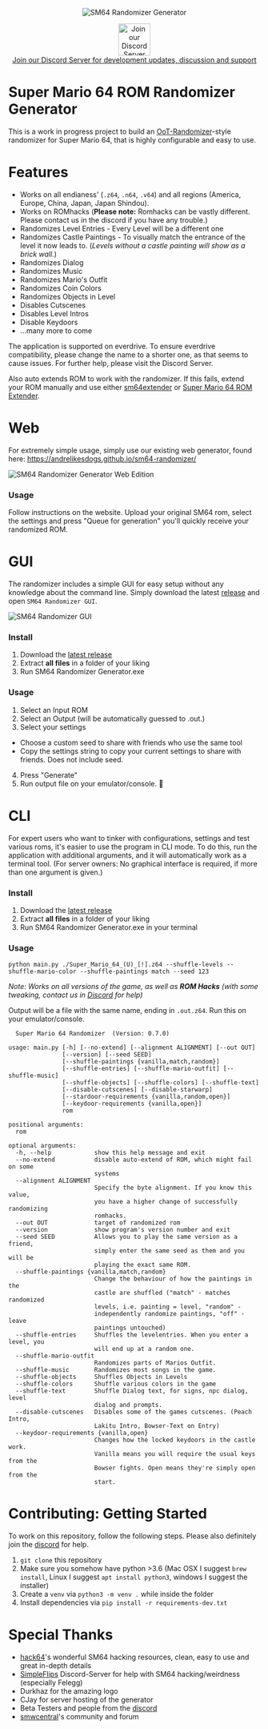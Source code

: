 <p align="center"> 
  <img src="https://i.imgur.com/pf687MH.png" alt="SM64 Randomizer Generator">
  <a href="https://discord.gg/2ZYfhcB" target="_blank">
    <p align="center">
      <img src="https://i.imgur.com/0DkN9vW.png" alt="Join our Discord Server" height="64" /><br />
      Join our Discord Server for development updates, discussion and support
    </p>
  </a>
</p>


# Super Mario 64 ROM Randomizer Generator

This is a work in progress project to build an [OoT-Randomizer](https://www.ootrandomizer.com/)-style randomizer for Super Mario 64, that is highly configurable and easy to use.

# Features

- Works on all endianess' (`.z64`, `.n64`, `.v64`) and all regions (America, Europe, China, Japan, Japan Shindou).
- Works on ROMhacks (**Please note:** Romhacks can be vastly different. Please contact us in the discord if you have any trouble.)
- Randomizes Level Entries - Every Level will be a different one
- Randomizes Castle Paintings - To visually match the entrance of the level it now leads to. (*Levels without a castle painting will show as a brick wall.*)
- Randomizes Dialog
- Randomizes Music
- Randomizes Mario's Outfit
- Randomizes Coin Colors
- Randomizes Objects in Level
- Disables Cutscenes
- Disables Level Intros
- Disable Keydoors
- ...many more to come


The application is supported on everdrive. To ensure everdrive compatibility, please change the name to a shorter one, as that seems to cause issues. For further help, please visit the Discord Server.


Also auto extends ROM to work with the randomizer. If this fails, extend your ROM manually and use either [sm64extender](https://www.smwcentral.net/?p=viewthread&t=77343) or [Super Mario 64 ROM Extender](http://qubedstudios.rustedlogic.net/Mario64Tools.htm).

# Web
For extremely simple usage, simply use our existing web generator, found here: https://andrelikesdogs.github.io/sm64-randomizer/

![SM64 Randomizer Generator Web Edition](https://i.imgur.com/78OiLPZ.png)

### Usage
Follow instructions on the website. Upload your original SM64 rom, select the settings and press "Queue for generation" you'll quickly receive your randomized ROM.

# GUI
The randomizer includes a simple GUI for easy setup without any knowledge about the command line. Simply download the latest [release](/releases/latest) and open `SM64 Randomizer GUI`.

![SM64 Randomizer GUI](https://i.imgur.com/erEk4Dh.png)

### Install
1. Download the [latest release](/releases/latest)
2. Extract **all files** in a folder of your liking
3. Run SM64 Randomizer Generator.exe

### Usage
1. Select an Input ROM
2. Select an Output (will be automatically guessed to <rom>.out.<ending>)
3. Select your settings
- Choose a custom seed to share with friends who use the same tool
- Copy the settings string to copy your current settings to share with friends. Does not include seed.
4. Press "Generate"
5. Run output file on your emulator/console. :tada:

# CLI
For expert users who want to tinker with configurations, settings and test various roms, it's easier to use the program in CLI mode. To do this, run the application with additional arguments, and it will automatically work as a terminal tool. (For server owners: No graphical interface is required, if more than one argument is given.)

### Install
1. Download the [latest release](/releases/latest)
2. Extract **all files** in a folder of your liking
3. Run SM64 Randomizer Generator.exe in your terminal

### Usage
```
python main.py ./Super_Mario_64_(U)_[!].z64 --shuffle-levels --shuffle-mario-color --shuffle-paintings match --seed 123
```

_Note: Works on all versions of the game, as well as **ROM Hacks** (with some tweaking, contact us in [Discord](https://discord.gg/2ZYfhcB) for help)_

Output will be a file with the same name, ending in `.out.z64`. Run this on your emulator/console.

```
  Super Mario 64 Randomizer  (Version: 0.7.0)

usage: main.py [-h] [--no-extend] [--alignment ALIGNMENT] [--out OUT]
               [--version] [--seed SEED]
               [--shuffle-paintings {vanilla,match,random}]
               [--shuffle-entries] [--shuffle-mario-outfit] [--shuffle-music]
               [--shuffle-objects] [--shuffle-colors] [--shuffle-text]
               [--disable-cutscenes] [--disable-starwarp]
               [--stardoor-requirements {vanilla,random,open}]
               [--keydoor-requirements {vanilla,open}]
               rom

positional arguments:
  rom

optional arguments:
  -h, --help            show this help message and exit
  --no-extend           disable auto-extend of ROM, which might fail on some
                        systems
  --alignment ALIGNMENT
                        Specify the byte alignment. If you know this value,
                        you have a higher change of successfully randomizing
                        romhacks.
  --out OUT             target of randomized rom
  --version             show program's version number and exit
  --seed SEED           Allows you to play the same version as a friend,
                        simply enter the same seed as them and you will be
                        playing the exact same ROM.
  --shuffle-paintings {vanilla,match,random}
                        Change the behaviour of how the paintings in the
                        castle are shuffled ("match" - matches randomized
                        levels, i.e. painting = level, "random" -
                        independently randomize paintings, "off" - leave
                        paintings untouched)
  --shuffle-entries     Shuffles the levelentries. When you enter a level, you
                        will end up at a random one.
  --shuffle-mario-outfit
                        Randomizes parts of Marios Outfit.
  --shuffle-music       Randomizes most songs in the game.
  --shuffle-objects     Shuffles Objects in Levels
  --shuffle-colors      Shuffle various colors in the game
  --shuffle-text        Shuffle Dialog text, for signs, npc dialog, level
                        dialog and prompts.
  --disable-cutscenes   Disables some of the games cutscenes. (Peach Intro,
                        Lakitu Intro, Bowser-Text on Entry)
  --keydoor-requirements {vanilla,open}
                        Changes how the locked keydoors in the castle work.
                        Vanilla means you will require the usual keys from the
                        Bowser fights. Open means they're simply open from the
                        start.
```

# Contributing: Getting Started
To work on this repository, follow the following steps. Please also definitely join the [discord](https://discord.gg/2ZYfhcB) for help.
1. `git clone` this repository
2. Make sure you somehow have python >3.6 (Mac OSX I suggest `brew install`, Linux I suggest `apt install python3`, windows I suggest the installer)
3. Create a `venv` via `python3 -m venv .` while inside the folder
4. Install dependencies via `pip install -r requirements-dev.txt`

# Special Thanks
- [hack64](http://hack64.net/)'s wonderful SM64 hacking resources, clean, easy to use and great in-depth details
- [SimpleFlips](https://www.youtube.com/user/SimpleFlips) Discord-Server for help with SM64 hacking/weirdness (especially Felegg)
- Durkhaz for the amazing logo
- CJay for server hosting of the generator
- Beta Testers and people from the [discord](https://discord.gg/2ZYfhcB)
- [smwcentral](https://www.smwcentral.net/)'s community and forum
